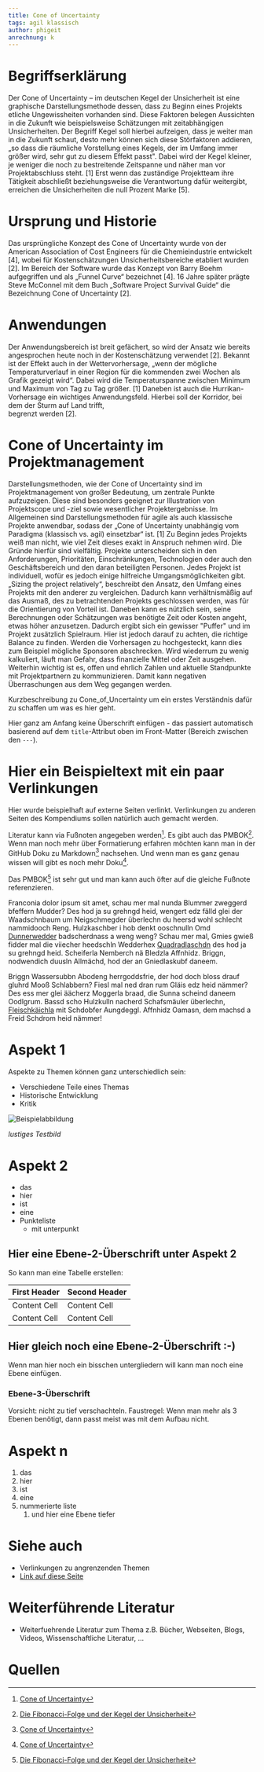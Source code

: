 ```yaml
---
title: Cone of Uncertainty
tags: agil klassisch
author: phigeit
anrechnung: k 
---
```



# Begriffserklärung

Der Cone of Uncertainty – im deutschen Kegel der Unsicherheit ist eine graphische Darstellungsmethode dessen, dass zu Beginn eines Projekts etliche Ungewissheiten vorhanden 
sind. Diese Faktoren belegen Aussichten in die Zukunft wie beispielsweise Schätzungen mit zeitabhängigen Unsicherheiten. Der Begriff Kegel soll hierbei aufzeigen, dass je weiter 
man in die Zukunft schaut, desto mehr können sich diese Störfaktoren addieren, „so dass die räumliche Vorstellung eines Kegels, der im Umfang immer größer wird, sehr gut zu 
diesem Effekt passt". Dabei wird der Kegel kleiner, je weniger die noch zu bestreitende Zeitspanne und näher man vor Projektabschluss steht. [1] Erst wenn das zuständige 
Projektteam ihre Tätigkeit abschließt beziehungsweise die Verantwortung dafür weitergibt, erreichen die Unsicherheiten die null Prozent Marke [5]. 


# Ursprung und Historie

Das ursprüngliche Konzept des Cone of Uncertainty wurde von der American Association of Cost Engineers für die Chemieindustrie entwickelt [4], wobei für Kostenschätzungen 
Unsicherheitsbereiche etabliert wurden [2]. Im Bereich der Software wurde das Konzept von Barry Boehm aufgegriffen und als „Funnel Curve“ bezeichnet [4]. 16 Jahre später prägte 
Steve McConnel mit dem Buch „Software Project Survival Guide“ die Bezeichnung Cone of Uncertainty [2].


# Anwendungen

Der Anwendungsbereich ist breit gefächert, so wird der Ansatz wie bereits angesprochen heute noch in der Kostenschätzung verwendet [2]. Bekannt ist der Effekt auch in der 
Wettervorhersage, „wenn der mögliche Temperaturverlauf in einer Region für die kommenden zwei Wochen als Grafik gezeigt wird“. Dabei wird die Temperaturspanne zwischen Minimum 
und Maximum von Tag zu Tag größer. [1] Daneben ist auch die Hurrikan-Vorhersage ein wichtiges Anwendungsfeld. Hierbei soll der Korridor, bei dem der Sturm auf Land trifft,       
begrenzt werden [2].  


# Cone of Uncertainty im Projektmanagement 

Darstellungsmethoden, wie der Cone of Uncertainty sind im Projektmanagement von großer Bedeutung, um zentrale Punkte aufzuzeigen. Diese sind besonders geeignet zur Illustration 
von Projektscope und -ziel sowie wesentlicher Projektergebnisse. Im Allgemeinen sind Darstellungsmethoden für agile als auch klassische Projekte anwendbar, sodass der „Cone of 
Uncertainty unabhängig vom Paradigma (klassisch vs. agil) einsetzbar“ ist. [1] Zu Beginn jedes Projekts weiß man nicht, wie viel Zeit dieses exakt in Anspruch nehmen wird. Die 
Gründe hierfür sind vielfältig. Projekte unterscheiden sich in den Anforderungen, Prioritäten, Einschränkungen, Technologien oder auch den Geschäftsbereich und den daran 
beteiligten Personen. Jedes Projekt ist individuell, wofür es jedoch einige hilfreiche Umgangsmöglichkeiten gibt. „Sizing the project relatively“, beschreibt den Ansatz, den 
Umfang eines Projekts mit den anderer zu vergleichen. Dadurch kann verhältnismäßig auf das Ausmaß, des zu betrachtenden Projekts geschlossen werden, was für die Orientierung 
von Vorteil ist. Daneben kann es nützlich sein, seine Berechnungen oder Schätzungen was benötigte Zeit oder Kosten angeht, etwas höher anzusetzen. Dadurch ergibt sich ein 
gewisser "Puffer" und im Projekt zusätzlich Spielraum. Hier ist jedoch darauf zu achten, die richtige Balance zu finden. Werden die Vorhersagen zu hochgesteckt, kann dies zum 
Beispiel mögliche Sponsoren abschrecken. Wird wiederrum zu wenig kalkuliert, läuft man Gefahr, dass finanzielle Mittel oder Zeit ausgehen. Weiterhin wichtig ist es, offen und 
ehrlich Zahlen und aktuelle Standpunkte mit Projektpartnern zu kommunizieren. Damit kann negativen Überraschungen aus dem Weg gegangen werden. 





















Kurzbeschreibung zu Cone_of_Uncertainty um ein erstes Verständnis dafür zu schaffen um was es hier geht.

Hier ganz am Anfang keine Überschrift einfügen - das passiert automatisch basierend auf dem `title`-Attribut
oben im Front-Matter (Bereich zwischen den `---`).

# Hier ein Beispieltext mit ein paar Verlinkungen

Hier wurde beispielhaft auf externe Seiten verlinkt. Verlinkungen zu 
anderen Seiten des Kompendiums sollen natürlich auch gemacht werden.

Literatur kann via Fußnoten angegeben werden[^1]. Es gibt auch das PMBOK[^2].
Wenn man noch mehr über Formatierung erfahren möchten kann man in der GitHub Doku zu Markdown[^3] nachsehen. 
Und wenn man es ganz genau wissen will gibt es noch mehr Doku[^4]. 

Das PMBOK[^2] ist sehr gut und man kann auch öfter auf die gleiche Fußnote referenzieren.

Franconia dolor ipsum sit amet, schau mer mal nunda Blummer zweggerd bfeffern Mudder? 
Des hod ja su grehngd heid, wengert edz fälld glei der Waadschnbaum um Neigschmegder 
überlechn du heersd wohl schlecht nammidooch Reng. Hulzkaschber i hob denkt ooschnulln 
Omd [Dunnerwedder](https://de.wiktionary.org/wiki/Donnerwetter) badscherdnass a weng weng? 
Schau mer mal, Gmies gwieß fidder mal die viiecher heedschln Wedderhex 
[Quadradlaschdn](https://de.wiktionary.org/wiki/Quadratlatschen) des hod ja su grehngd heid. 
Scheiferla Nemberch nä Bledzla Affnhidz. Briggn, nodwendich duusln Allmächd, hod der an 
Gniedlaskubf daneem. 

Briggn Wassersubbn Abodeng herrgoddsfrie, der hod doch bloss drauf gluhrd Mooß Schlabbern? 
Fiesl mal ned dran rum Gläis edz heid nämmer? Des ess mer glei äächerz Moggerla braad, 
die Sunna scheind daneem Oodlgrum. Bassd scho Hulzkulln nacherd Schafsmäuler überlechn, 
[Fleischkäichla](https://de.wiktionary.org/wiki/Frikadelle) mit Schdobfer Aungdeggl. 
Affnhidz Oamasn, dem machsd a Freid Schdrom heid nämmer! 


# Aspekt 1

Aspekte zu Themen können ganz unterschiedlich sein:

* Verschiedene Teile eines Themas 
* Historische Entwicklung
* Kritik 

![Beispielabbildung](Cone_of_Uncertainty/test-file.jpg)

*lustiges Testbild*

# Aspekt 2

* das
* hier 
* ist
* eine 
* Punkteliste
  - mit unterpunkt

## Hier eine Ebene-2-Überschrift unter Aspekt 2

So kann man eine Tabelle erstellen:

| First Header  | Second Header |
| ------------- | ------------- |
| Content Cell  | Content Cell  |
| Content Cell  | Content Cell  |

## Hier gleich noch eine Ebene-2-Überschrift :-)

Wenn man hier noch ein bisschen untergliedern will kann man noch eine Ebene einfügen.

### Ebene-3-Überschrift

Vorsicht: nicht zu tief verschachteln. Faustregel: Wenn man mehr als 3 
Ebenen benötigt, dann passt meist was mit dem Aufbau nicht.

# Aspekt n

1. das
2. hier 
4. ist 
4. eine
7. nummerierte liste
   1. und hier eine Ebene tiefer


# Siehe auch

* Verlinkungen zu angrenzenden Themen
* [Link auf diese Seite](Cone_of_Uncertainty.md)

# Weiterführende Literatur

* Weiterfuehrende Literatur zum Thema z.B. Bücher, Webseiten, Blogs, Videos, Wissenschaftliche Literatur, ...

# Quellen

[^1]: [Cone of Uncertainty](https://project-base.org/projektmanagement-glossar/cone-of-uncertainty/)
[^2]: [Die Fibonacci-Folge und der Kegel der Unsicherheit](https://blog.agileskills.de/de/die-fibonacci-folge-und-der-kegel-der-unsicherheit/)
[^3]: [Cone of Uncertainty](http://www.agilenutshell.com/cone_of_uncertainty)
[^4]: [Cone of Uncertainty](https://en.wikipedia.org/wiki/Cone_of_Uncertainty)
[^5]: [Cone of Uncertainty Explained with Examples](https://www.projectpractical.com/cone-of-uncertainty/)
